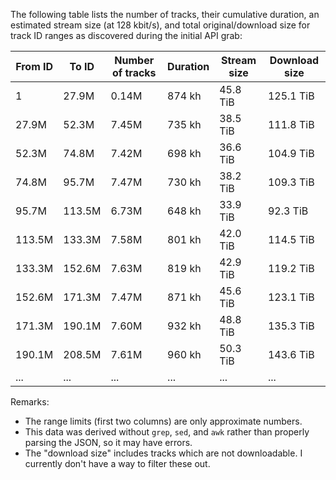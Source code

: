 The following table lists the number of tracks, their cumulative duration, an estimated stream size (at 128 kbit/s), and total original/download size for track ID ranges as discovered during the initial API grab:

<!--
| From ID | To ID | Number of tracks | Duration | Stream size | Download size |
|---|---|---|---|---|---|
| 1 | 27.9M | 139633 | 3147517310682 ms | 50360276960000 | 137590393185905 |
| 27.9M | 52.3M | 7446996 | 2644745617728 ms | 42315929872000 | 122941239142282 |
| 52.3M | 74.8M | 7415742 | 2511823757137 ms | 40189180112000 | 115300350559087 |
| 74.8M | 95.7M | 7467899 | 2628177856925 ms | 42050845696000 | 120228970390786 |
| 95.7M | 113.5M | 6734967 | 2332917063965 ms | 37326673008000 | 101470158687380 |
| 113.5M | 133.3M | 7583197 | 2883981565625 ms | 46143705040000 | 125928821184565 |
| 133.3M | 152.6M | 7634374 | 2947270224343 ms | 47156323584000 | 131048047775718 |
| 152.6M | 171.3M | 7471819 | 3136420328845 ms | 50182725248000 | 135301271099097 |
| 171.3M | 190.1M | 7597259 | 3354706638874 ms | 53675306208000 | 148819758868559 |
| 190.1M | 208.5M | 7607345 | 3455602600144 ms | 55289641600000 | 157916180280576 |
| ... | ... | ... | ... | ... | ... |
-->

| From ID | To ID | Number of tracks | Duration | Stream size | Download size |
|---|---|---|---|---|---|
| 1 | 27.9M | 0.14M | 874 kh | 45.8 TiB | 125.1 TiB |
| 27.9M | 52.3M | 7.45M | 735 kh | 38.5 TiB | 111.8 TiB |
| 52.3M | 74.8M | 7.42M | 698 kh | 36.6 TiB | 104.9 TiB |
| 74.8M | 95.7M | 7.47M | 730 kh | 38.2 TiB | 109.3 TiB |
| 95.7M | 113.5M | 6.73M | 648 kh | 33.9 TiB | 92.3 TiB |
| 113.5M | 133.3M | 7.58M | 801 kh | 42.0 TiB | 114.5 TiB |
| 133.3M | 152.6M | 7.63M | 819 kh | 42.9 TiB | 119.2 TiB |
| 152.6M | 171.3M | 7.47M | 871 kh | 45.6 TiB | 123.1 TiB |
| 171.3M | 190.1M | 7.60M | 932 kh | 48.8 TiB | 135.3 TiB |
| 190.1M | 208.5M | 7.61M | 960 kh | 50.3 TiB | 143.6 TiB |
| ... | ... | ... | ... | ... | ... |

Remarks:
* The range limits (first two columns) are only approximate numbers.
* This data was derived without  `grep`, `sed`, and `awk` rather than properly parsing the JSON, so it may have errors.
* The "download size" includes tracks which are not downloadable. I currently don't have a way to filter these out.
